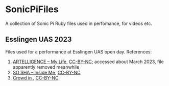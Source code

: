# SonicPiFiles

A collection of Sonic Pi Ruby files used in perfomance, for videos etc.

## Esslingen UAS 2023 ##

Files used for a performance at Esslingen UAS open day. References:

1. [ARTELLIGENCE &ndash; My Life](https://ccmixter.org/files/ARTELLIGENCE/66185), [CC-BY-NC](http://creativecommons.org/licenses/by-nc/3.0/); accessed about March 2023, file apparently removed meanwhile
1. [SO SHA &ndash; Inside Me](https://ccmixter.org/files/thatcrazylittleasian/66049), [CC-BY-NC](http://creativecommons.org/licenses/by-nc/3.0/)
1. [Crowd in ](https://freesound.org/people/soundslikewillem/sounds/193062/), [CC-BY-NC](https://creativecommons.org/licenses/by-nc/4.0/)
